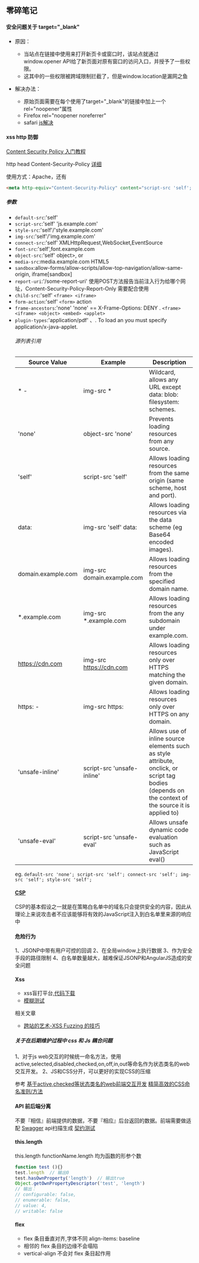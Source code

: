 ## 零碎笔记


#### 安全问题关于 target="_blank"


- 原因：
    - 当站点在链接中使用来打开新页卡或窗口时，该站点就通过window.opener API给了新页面对原有窗口的访问入口，并授予了一些权限。
    - 这其中的一些权限被跨域限制拦截了，但是window.location是漏网之鱼

- 解决办法：
    - 原始页面需要在每个使用了target="_blank"的链接中加上一个rel="noopener"属性
    - Firefox rel="noopener noreferrer"
    - safari [js解决](https://github.com/danielstjules/blankshield/blob/master/blankshield.js)

#### xss http 防御

[Content Security Policy 入门教程](http://www.ruanyifeng.com/blog/2016/09/csp.html)


http head Content-Security-Policy [详细](https://content-security-policy.com/)

使用方式：Apache，还有<meta>

```html
<meta http-equiv="Content-Security-Policy" content="script-src 'self'; object-src 'none'; style-src cdn.example.org third-party.org; child-src https:">
```


##### 参数

- `default-src`:'self'
- `script-src`:'self' 'js.example.com'
- `style-src`:'self'/'style.example.com'
- `img-src`:'self'/'img.example.com'
- `connect-src`:'self' XMLHttpRequest,WebSocket,EventSource
- `font-src`:'self',font.example.com
- `object-src`:'self'  object>, <embed> or <applet>
- `media-src`:media.example.com HTML5 <audio>, <video>
- `sandbox`:allow-forms/allow-scripts/allow-top-navigation/allow-same-origin, iframe[sandbox]
- `report-uri`:'/some-report-uri'  使用POST方法报告当前注入行为给哪个网址，Content-Security-Policy-Report-Only 需要配合使用
- `child-src`:'self'  `<frame> <iframe>`
- `form-action`:'self'   `<form>` action
- `frame-ancestors`:'none'  'none' == X-Frame-Options: DENY . `<frame> <iframe> <object> <embed> <applet>`
- `plugin-types`:'application/pdf' <object>、<embed>. To load an <applet> you must specify application/x-java-applet.


###### 源列表引用
|Source Value| Example| Description |
|----|----|----|
| *	-|img-src *	|Wildcard, allows any URL except data: blob: filesystem: schemes.|
| 'none'	|object-src 'none'	|Prevents loading resources from any source.|
| 'self'	|script-src 'self'	|Allows loading resources from the same origin (same scheme, host and port).|
| data:	|img-src 'self' data:	|Allows loading resources via the data scheme (eg Base64 encoded images).|
|domain.example.com |	img-src domain.example.com	|Allows loading resources from the specified domain name.|
|*.example.com	|img-src *.example.com	|Allows loading resources from the any subdomain under example.com.|
|https://cdn.com	|img-src https://cdn.com	|Allows loading resources only over HTTPS matching the given domain.|
|https:	-|img-src https:	|Allows loading resources only over HTTPS on any domain.|
|'unsafe-inline'	|script-src 'unsafe-inline'	|Allows use of inline source elements such as style attribute, onclick, or script tag bodies (depends on the context of the source it is applied to)|
|'unsafe-eval'	|script-src 'unsafe-eval'	|Allows unsafe dynamic code evaluation such as JavaScript eval()|

eg. `default-src 'none'; script-src 'self'; connect-src 'self'; img-src 'self'; style-src 'self';`


#### [CSP](https://zhuanlan.zhihu.com/p/23011855)

CSP的基本假设之一就是在策略白名单中的域名只会提供安全的内容，因此从理论上来说攻击者不应该能够将有效的JavaScript注入到白名单里来源的响应中

#### 危险行为

1、JSONP中带有用户可控的回调
2、在全局window上执行数据
3、作为安全手段的路径限制
4、白名单数量越大，越难保证JSONP和AngularJS造成的安全问题

#### Xss


- xss盲打平台,[代码下载](https://code.google.com/archive/p/xssf/downloads)
- [模糊测试](https://www.owasp.org/index.php/Fuzzing)

相关文章

- [跨站的艺术-XSS Fuzzing 的技巧](https://www.qcloud.com/community/article/172258001490259493)

##### 关于在后期维护过程中 css 和 Js 耦合问题

1、对于js web交互的时候统一命名方法，使用active,selected,disabled,checked,on,off,in,out等命名作为状态类名的web交互开发。
2、JS和CSS分开，可以更好的实现CSS的压缩


参考
[基于active,checked等状态类名的web前端交互开发](http://www.zhangxinxu.com/wordpress/2016/10/classname-active-checked-web-ux-develop/)
[精简高效的CSS命名准则/方法](http://www.zhangxinxu.com/wordpress/2010/09/%E7%B2%BE%E7%AE%80%E9%AB%98%E6%95%88%E7%9A%84css%E5%91%BD%E5%90%8D%E5%87%86%E5%88%99%E6%96%B9%E6%B3%95/)

#### API 前后端分离

不要『相信』前端提供的数据，不要『相应』后台返回的数据。前端需要做适配
[Swagger](http://swagger.io/) api扫描生成
[契约测试](https://martinfowler.com/bliki/IntegrationContractTest.html)


#### this.length

this.length functionName.length 均为函数的形参个数
```javascript
function test (){}
test.length  // 输出0
test.hasOwnProperty('length')  // 输出true
Object.getOwnPropertyDescriptor('test', 'length')
// 输出：
// configurable: false,
// enumerable: false,
// value: 4,
// writable: false
```

#### flex

-  flex 条目垂直对齐,字体不同 align-items: baseline
- 相邻的 flex 条目的边缘不会塌陷
- vertical-align 不会对 flex 条目起作用
